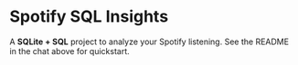 # Spotify SQL Insights
A **SQLite + SQL** project to analyze your Spotify listening.
See the README in the chat above for quickstart.
